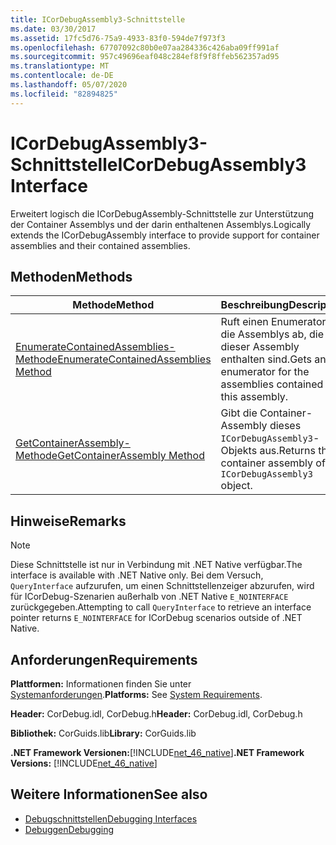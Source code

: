 ```yaml
---
title: ICorDebugAssembly3-Schnittstelle
ms.date: 03/30/2017
ms.assetid: 17fc5d76-75a9-4933-83f0-594de7f973f3
ms.openlocfilehash: 67707092c80b0e07aa284336c426aba09ff991af
ms.sourcegitcommit: 957c49696eaf048c284ef8f9f8ffeb562357ad95
ms.translationtype: MT
ms.contentlocale: de-DE
ms.lasthandoff: 05/07/2020
ms.locfileid: "82894825"
---
```

# <a name="icordebugassembly3-interface"></a><span data-ttu-id="f59e4-102">ICorDebugAssembly3-Schnittstelle</span><span class="sxs-lookup"><span data-stu-id="f59e4-102">ICorDebugAssembly3 Interface</span></span>
<span data-ttu-id="f59e4-103">Erweitert logisch die ICorDebugAssembly-Schnittstelle zur Unterstützung der Container Assemblys und der darin enthaltenen Assemblys.</span><span class="sxs-lookup"><span data-stu-id="f59e4-103">Logically extends the ICorDebugAssembly interface to provide support for container assemblies and their contained assemblies.</span></span>  
  
## <a name="methods"></a><span data-ttu-id="f59e4-104">Methoden</span><span class="sxs-lookup"><span data-stu-id="f59e4-104">Methods</span></span>  
  
|<span data-ttu-id="f59e4-105">Methode</span><span class="sxs-lookup"><span data-stu-id="f59e4-105">Method</span></span>|<span data-ttu-id="f59e4-106">Beschreibung</span><span class="sxs-lookup"><span data-stu-id="f59e4-106">Description</span></span>|  
|------------|-----------------|  
|[<span data-ttu-id="f59e4-107">EnumerateContainedAssemblies-Methode</span><span class="sxs-lookup"><span data-stu-id="f59e4-107">EnumerateContainedAssemblies Method</span></span>](icordebugassembly3-enumeratecontainedassemblies-method.md)|<span data-ttu-id="f59e4-108">Ruft einen Enumerator für die Assemblys ab, die in dieser Assembly enthalten sind.</span><span class="sxs-lookup"><span data-stu-id="f59e4-108">Gets an enumerator for the assemblies contained in this assembly.</span></span>|  
|[<span data-ttu-id="f59e4-109">GetContainerAssembly-Methode</span><span class="sxs-lookup"><span data-stu-id="f59e4-109">GetContainerAssembly Method</span></span>](icordebugassembly3-getcontainerassembly-method.md)|<span data-ttu-id="f59e4-110">Gibt die Container-Assembly dieses `ICorDebugAssembly3`-Objekts aus.</span><span class="sxs-lookup"><span data-stu-id="f59e4-110">Returns the container assembly of this `ICorDebugAssembly3` object.</span></span>|  
  
## <a name="remarks"></a><span data-ttu-id="f59e4-111">Hinweise</span><span class="sxs-lookup"><span data-stu-id="f59e4-111">Remarks</span></span>  
  
> [!NOTE]
> <span data-ttu-id="f59e4-112">Diese Schnittstelle ist nur in Verbindung mit .NET Native verfügbar.</span><span class="sxs-lookup"><span data-stu-id="f59e4-112">The interface is available with .NET Native only.</span></span> <span data-ttu-id="f59e4-113">Bei dem Versuch, `QueryInterface` aufzurufen, um einen Schnittstellenzeiger abzurufen, wird für ICorDebug-Szenarien außerhalb von .NET Native `E_NOINTERFACE` zurückgegeben.</span><span class="sxs-lookup"><span data-stu-id="f59e4-113">Attempting to call `QueryInterface` to retrieve an interface pointer returns `E_NOINTERFACE` for ICorDebug scenarios outside of .NET Native.</span></span>  
  
## <a name="requirements"></a><span data-ttu-id="f59e4-114">Anforderungen</span><span class="sxs-lookup"><span data-stu-id="f59e4-114">Requirements</span></span>  
 <span data-ttu-id="f59e4-115">**Plattformen:** Informationen finden Sie unter [Systemanforderungen](../../get-started/system-requirements.md).</span><span class="sxs-lookup"><span data-stu-id="f59e4-115">**Platforms:** See [System Requirements](../../get-started/system-requirements.md).</span></span>  
  
 <span data-ttu-id="f59e4-116">**Header:** CorDebug.idl, CorDebug.h</span><span class="sxs-lookup"><span data-stu-id="f59e4-116">**Header:** CorDebug.idl, CorDebug.h</span></span>  
  
 <span data-ttu-id="f59e4-117">**Bibliothek:** CorGuids.lib</span><span class="sxs-lookup"><span data-stu-id="f59e4-117">**Library:** CorGuids.lib</span></span>  
  
 <span data-ttu-id="f59e4-118">**.NET Framework Versionen:**[!INCLUDE[net_46_native](../../../../includes/net-46-native-md.md)]</span><span class="sxs-lookup"><span data-stu-id="f59e4-118">**.NET Framework Versions:** [!INCLUDE[net_46_native](../../../../includes/net-46-native-md.md)]</span></span>  
  
## <a name="see-also"></a><span data-ttu-id="f59e4-119">Weitere Informationen</span><span class="sxs-lookup"><span data-stu-id="f59e4-119">See also</span></span>

- [<span data-ttu-id="f59e4-120">Debugschnittstellen</span><span class="sxs-lookup"><span data-stu-id="f59e4-120">Debugging Interfaces</span></span>](debugging-interfaces.md)
- [<span data-ttu-id="f59e4-121">Debuggen</span><span class="sxs-lookup"><span data-stu-id="f59e4-121">Debugging</span></span>](index.md)
